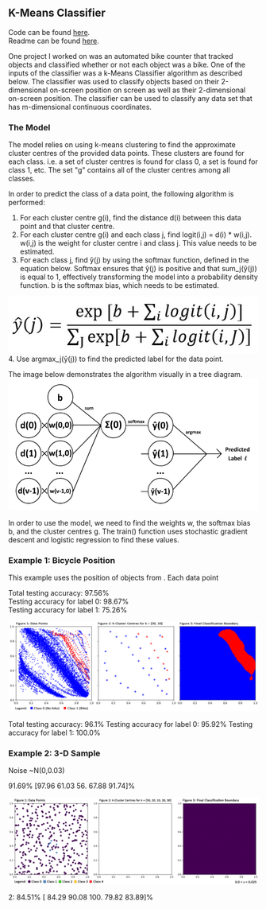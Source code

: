 ## K-Means Classifier
Code can be found [here](https://github.com/cory-sulpizi/k_means_classifier/blob/master/k_means_classifier.py).<br>
Readme can be found [here](https://github.com/cory-sulpizi/k_means_classifier/blob/master/README.md).<br>

One project I worked on was an automated bike counter that tracked objects and classified whether or not each object was a bike. One of the inputs of the classifier was a k-Means Classifier algorithm as described below. The classifier was used to classify objects based on their 2-dimensional on-screen position on screen as well as their 2-dimensional on-screen position. The classifier can be used to classify any data set that has m-dimensional continuous coordinates. 

### The Model
The model relies on using k-means clustering to find the approximate cluster centres of the provided data points. These clusters are found for each class. i.e. a set of cluster centres is found for class 0, a set is found for class 1, etc. The set "g" contains all of the cluster centres among all classes. 

In order to predict the class of a data point, the following algorithm is performed:<br>
1. For each cluster centre g(i), find the distance d(i) between this data point and that cluster centre.<br>
2. For each cluster centre g(i) and each class j, find logit(i,j) = d(i) * w(i,j). w(i,j) is the weight for cluster centre i and class j. This value needs to be estimated.<br>
3. For each class j, find ŷ(j) by using the softmax function, defined in the equation below. Softmax ensures that ŷ(j) is positive and that sum_j(ŷ(j)) is equal to 1, effectively transforming the model into a probability density function. b is the softmax bias, which needs to be estimated.<br>
<img src="https://github.com/cory-sulpizi/k_means_classifier/blob/master/images/softmax.jpg?raw=true"/>
4. Use argmax_j(ŷ(j)) to find the predicted label for the data point. <br>

The image below demonstrates the algorithm visually in a tree diagram.<br>
<img src="https://github.com/cory-sulpizi/k_means_classifier/blob/master/images/model_diagram.png?raw=true"/>

In order to use the model, we need to find the weights w, the softmax bias b, and the cluster centres g. The train() function uses stochastic gradient descent and logistic regression to find these values.



### Example 1: Bicycle Position

This example uses the position of objects from . Each data point 

Total testing accuracy: 97.56% <br>
Testing accuracy for label 0: 98.67% <br>
Testing accuracy for label 1: 75.26% <br>

<img src="images/k_means_example_1.png?raw=true"/>

Total testing accuracy: 96.1%
Testing accuracy for label 0: 95.92%
Testing accuracy for label 1: 100.0%

### Example 2: 3-D Sample

Noise ~N(0,0.03)

91.69%
[97.96 61.03 56.   67.88 91.74]%

<img src="images/k_means_example_2.gif?raw=true"/>

2: 
84.51%
[ 84.29  90.08 100.    79.82  83.89]%

